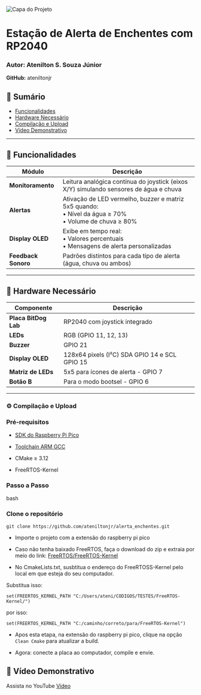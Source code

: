 ![Capa do Projeto](https://github.com/user-attachments/assets/f2a5c9b8-6208-4723-8f46-1d74be421827)
# Estação de Alerta de Enchentes com RP2040

### **Autor:** Atenilton S. Souza Júnior

**GitHub:** ateniltonjr

## 📌 Sumário
- [Funcionalidades](#-funcionalidades)
- [Hardware Necessário](#-hardware-necessário)
- [Compilação e Upload](#-compilação-e-upload)
- [Vídeo Demonstrativo](#-vídeo-demonstrativo)

---

## 🚀 Funcionalidades
| Módulo | Descrição |
|--------|-----------|
| **Monitoramento** | Leitura analógica contínua do joystick (eixos X/Y) simulando sensores de água e chuva |
| **Alertas** | Ativação de LED vermelho, buzzer e matriz 5x5 quando:<br>• Nível da água ≥ 70%<br>• Volume de chuva ≥ 80% |
| **Display OLED** | Exibe em tempo real:<br>• Valores percentuais<br>• Mensagens de alerta personalizadas |
| **Feedback Sonoro** | Padrões distintos para cada tipo de alerta (água, chuva ou ambos) |

---

## 🔧 Hardware Necessário
| Componente | Descrição |
|------------|-----------|
| **Placa BitDog Lab** | RP2040 com joystick integrado |
| **LEDs** | RGB (GPIO 11, 12, 13) |
| **Buzzer** | GPIO 21 |
| **Display OLED** | 128x64 pixels (I²C) SDA GPIO 14 e SCL GPIO 15|
| **Matriz de LEDs** | 5x5 para ícones de alerta - GPIO 7|
| **Botão B** | Para o modo bootsel - GPIO 6|

---

### ⚙️ Compilação e Upload
### Pré-requisitos
- [SDK do Raspberry Pi Pico](https://github.com/raspberrypi/pico-sdk)
  
- [Toolchain ARM GCC](https://developer.arm.com/tools-and-software/open-source-software/developer-tools/gnu-toolchain/gnu-rm)
  
- CMake ≥ 3.12
  
- FreeRTOS-Kernel

### Passo a Passo

bash

### Clone o repositório

```git clone https://github.com/ateniltonjr/alerta_enchentes.git```

- Importe o projeto com a extensão do raspberry pi pico

- Caso não tenha baixado FreeRTOS, faça o download do zip e extraia por meio do link: [FreeRTOS/FreeRTOS-Kernel](https://github.com/FreeRTOS/FreeRTOS-Kernel.git)

- No CmakeLists.txt, susbtitua o endereço do FreeRTOSS-Kernel pelo local em que esteja do seu computador.

Substitua isso:

```set(FREERTOS_KERNEL_PATH "C:/Users/ateni/CODIGOS/TESTES/FreeRTOS-Kernel/")```

por isso:

```set(FREERTOS_KERNEL_PATH "C:/caminho/correto/para/FreeRTOS-Kernel")```

- Apos esta etapa, na extensão do raspberry pi pico, clique na opção ```Clean Cmake``` para atualizar a build.

- Agora: conecte a placa ao computador, compile e envie.

## 🎥 Vídeo Demonstrativo
Assista no YouTube
[Vídeo](https://www.youtube.com/watch?v=K96oKxeMri0)
